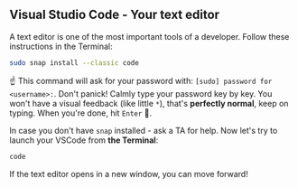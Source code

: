 ## Visual Studio Code - Your text editor

A text editor is one of the most important tools of a developer.
Follow these instructions in the Terminal:

```bash
sudo snap install --classic code
```

:point_up: This command will ask for your password with: `[sudo] password for <username>:`. Don't panick! Calmly type your password key by key. You won't have a visual feedback (like little `*`), that's **perfectly normal**, keep on typing. When you're done, hit `Enter` :muscle:.

In case you don't have `snap` installed - ask a TA for help.
Now let's try to launch your VSCode from **the Terminal**:

```bash
code
```
If the text editor opens in a new window, you can move forward!
